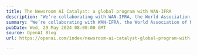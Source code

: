 ```yaml
---
title: The Newsroom AI Catalyst: a global program with WAN-IFRA
description: "We’re collaborating with WAN-IFRA, the World Association of News Publishers, to launch a global accelerator program that will assist over 100 news publishers to explore and integrate AI in their newsroom."
summary: "We’re collaborating with WAN-IFRA, the World Association of News Publishers, to launch a global accelerator program that will assist over 100 news publishers to explore and integrate AI in their newsroom."
pubDate: Wed, 29 May 2024 08:00:00 GMT
source: OpenAI Blog
url: https://openai.com/index/newsroom-ai-catalyst-global-program-with-wan-ifra

---
```


